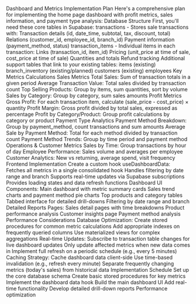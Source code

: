 Dashboard and Metrics Implementation Plan
Here's a comprehensive plan for implementing the home page dashboard with profit metrics, sales information, and payment type analysis:
Database Structure
First, you'll need these core tables in Supabase:
transactions - Stores sale transactions with:
Transaction details (id, date_time, subtotal, tax, discount, total)
Relations (customer_id, employee_id, branch_id)
Payment information (payment_method, status)
transaction_items - Individual items in each transaction:
Links (transaction_id, item_id)
Pricing (unit_price at time of sale, cost_price at time of sale)
Quantities and totals
Refund tracking
Additional support tables that link to your existing tables:
items (existing)
branch_inventory (existing/planned)
customers (existing)
employees
Key Metrics Calculations
Sales Metrics
Total Sales: Sum of transaction totals in a given period
Average Transaction Value: Total sales divided by transaction count
Top Selling Products: Group by items, sum quantities, sort by volume
Sales by Category: Group by category, sum sales amounts
Profit Metrics
Gross Profit: For each transaction item, calculate (sale_price - cost_price) × quantity
Profit Margin: Gross profit divided by total sales, expressed as percentage
Profit by Category/Product: Group profit calculations by category or product
Payment Type Analytics
Payment Method Breakdown: Group by payment_method, count transactions and sum amounts
Average Sale by Payment Method: Total for each method divided by transaction count
Payment Method Trends: Group by time period and payment method
Operations & Customer Metrics
Sales by Time: Group transactions by hour of day
Employee Performance: Sales volume and averages per employee
Customer Analytics: New vs returning, average spend, visit frequency
Frontend Implementation
Create a custom hook useDashboardData:
Fetches all metrics in a single consolidated hook
Handles filtering by date range and branch
Supports real-time updates via Supabase subscriptions
Provides loading states and data refresh functions
Dashboard UI Components:
Main dashboard with metric summary cards
Sales trend charts and payment method pie charts
Top products and category tables
Tabbed interface for detailed drill-downs
Filtering by date range and branch
Detailed Reports Pages:
Sales detail pages with time breakdowns
Product performance analysis
Customer insights page
Payment method analysis
Performance Considerations
Database Optimization:
Create stored procedures for common metric calculations
Add appropriate indexes on frequently queried columns
Use materialized views for complex aggregations
Real-time Updates:
Subscribe to transaction table changes for live dashboard updates
Only update affected metrics when new data comes in
Implement full refresh on a periodic schedule (e.g., every 5 minutes)
Caching Strategy:
Cache dashboard data client-side
Use time-based invalidation (e.g., refresh every minute)
Separate frequently changing metrics (today's sales) from historical data
Implementation Schedule
Set up the core database schema
Create basic stored procedures for key metrics
Implement the dashboard data hook
Build the main dashboard UI
Add real-time functionality
Develop detailed drill-down reports
Performance optimization